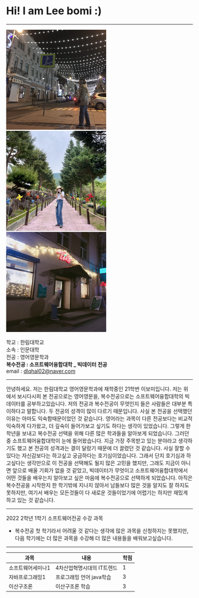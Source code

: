 # Hi! I am Lee bomi :)
---
<img src=IMG_E2477.JPG height=270 width=270> <img src=IMG_E4591.JPG height=270 width=270> <img src=IMG_4463.JPG height=270 width=270>

학교 : 한림대학교   
소속 : 인문대학   
전공 : 영어영문학과     
**복수전공 : 소프트웨어융합대학 _ 빅데이터 전공**    
email : dlqhal02@naver.com 

---

안녕하세요. 저는 한림대학교 영어영문학과에 재학중인 21학번 이보미입니다. 저는 위에서 보시다시피 본 전공으로는 영어영문을, 복수전공으로는 소프트웨어융합대학의 빅데이터를 공부하고있습니다. 저의 전공과 복수전공이 무엇인지 들은 사람들은 대부분 특이하다고 말합니다. 두 전공의 성격이 많이 다르기 때문입니다. 사실 본 전공을 선택했던 이유는 아마도 익숙함때문이었던 것 같습니다. 영어라는 과목이 다른 전공보다는 비교적 익숙하게 다가왔고, 더 깊숙이 들어가보고 싶기도 하다는 생각이 있었습니다. 그렇게 한 학년을 보내고 복수전공 선택을 위해 다른 많은 학과들을 알아보게 되었습니다. 그러던 중 소프트웨어융합대학이 눈에 들어왔습니다. 지금 가장 주목받고 있는 분야라고 생각하기도 했고 본 전공의 성격과는 결이 달랐기 때문에 더 끌렸던 것 같습니다. 사실 잘할 수 있다는 자신감보다는 하고싶고 궁금하다는 호기심이었습니다. 그래서 단지 호기심과 하고싶다는 생각만으로 이 전공을 선택해도 될지 많은 고민을 했지만, 그래도 지금이 아니면 앞으로 배울 기회가 없을 것 같았고, 빅데이터가 무엇이고 소프트웨어융합대학에서 어떤 것들을 배우는지 알아보고 싶은 마음에 복수전공으로 선택하게 되었습니다. 아직은 복수전공을 시작한지 한 학기밖에 지나지 않아서 남들보다 많은 것을 알지도 잘 하지도 못하지만, 여기서 배우는 모든것들이 다 새로운 것들이었기에 어렵기는 하지만 재밌게 하고 있는 것 같습니다.  

-----------

2022 2학년 1학기 소프트웨어전공 수강 과목
* 복수전공 첫 학기라서 어려울 것 같다는 생각에 많은 과목을 신청하지는 못했지만, 다음 학기에는 더 많은 과목을 수강해 더 많은 내용들을 배워보고싶습니다. 
---
|과목|내용|학점|
|---|---|---|
|소프트웨어세미나1|4차산업혁명시대의 IT트렌드|1|
|자바프로그래밍1|프로그래밍 언어 java학습|3|
|이산구조론|이산구조론 학습|3|
